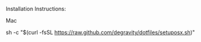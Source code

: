 Installation Instructions:

Mac

sh -c "$(curl -fsSL https://raw.github.com/degravity/dotfiles/setuposx.sh)"
